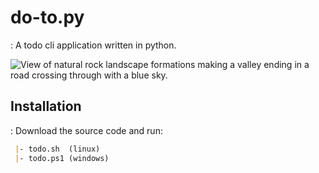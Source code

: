 # do-to.py

: A todo cli application written in python.

![View of natural rock landscape formations making a valley ending in a road crossing through with a blue sky.](https://i.imgur.com/CdCsCSf.png)

## Installation
: Download the source code and run:
```md
 |- todo.sh  (linux)
 |- todo.ps1 (windows)
```
